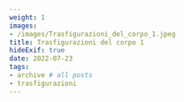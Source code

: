 ```yaml
---
weight: 1
images:
- /images/Trasfigurazioni_del_corpo_1.jpeg
title: Trasfigurazioni del corpo 1
hideExif: true
date: 2022-07-23
tags:
- archive # all posts
- trasfigurazioni
---
```

